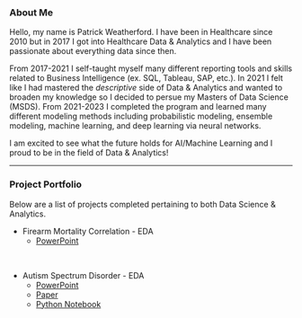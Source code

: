 ### About Me

Hello, my name is Patrick Weatherford. I have been in Healthcare since 2010 but in 2017 I got into Healthcare Data & Analytics and I have been passionate about everything data since then. 

From 2017-2021 I self-taught myself many different reporting tools and skills related to Business Intelligence (ex. SQL, Tableau, SAP, etc.). In 2021 I felt like I had mastered the <i>descriptive</i> side of Data & Analytics and wanted to broaden my knowledge  so I decided to persue my Masters of Data Science (MSDS). From 2021-2023 I completed the program and learned many different modeling methods including probabilistic modeling, ensemble modeling, machine learning, and deep learning via neural networks. 

I am excited to see what the future holds for AI/Machine Learning and I proud to be in the field of Data & Analytics!

***

### Project Portfolio

Below are a list of projects completed pertaining to both Data Science & Analytics. 

- Firearm Mortality Correlation - EDA
  - [PowerPoint](https://docs.google.com/presentation/d/1R4MeZwad1nxJrzqVaAel14L3Mm_vDbrZ/edit?usp=sharing&ouid=104328338474330757527&rtpof=true&sd=true)

<br>

- Autism Spectrum Disorder - EDA
  - [PowerPoint](https://docs.google.com/presentation/d/1US7DDsIgkR-8h73uJgX0iVAmzM6LXaTV/edit?usp=sharing&ouid=104328338474330757527&rtpof=true&sd=true)
  - [Paper](https://docs.google.com/presentation/d/1US7DDsIgkR-8h73uJgX0iVAmzM6LXaTV/edit?usp=sharing&ouid=104328338474330757527&rtpof=true&sd=true)
  - [Python Notebook](https://drive.google.com/file/d/1USzXmF8iNmdQNtYVlH6DRFUEzZCpsoVg/view?usp=sharing)
